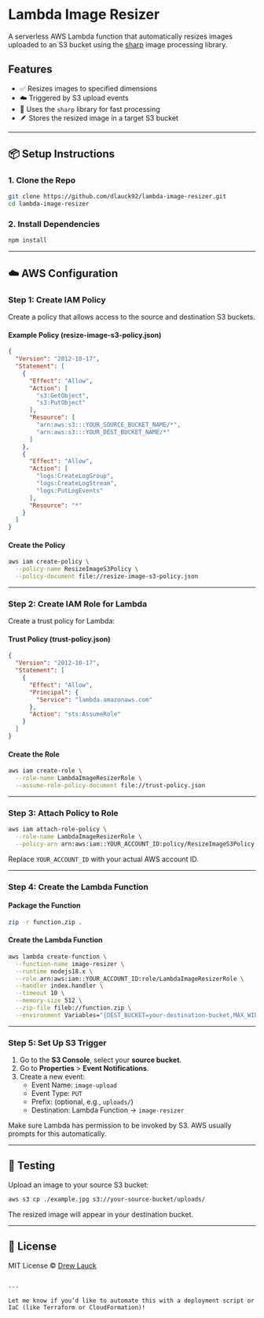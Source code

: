 # Lambda Image Resizer

A serverless AWS Lambda function that automatically resizes images uploaded to an S3 bucket using the [sharp](https://github.com/lovell/sharp) image processing library.

## Features

- ✅ Resizes images to specified dimensions
- ☁️ Triggered by S3 upload events
- 🧠 Uses the `sharp` library for fast processing
- 🪶 Stores the resized image in a target S3 bucket

---

## 📦 Setup Instructions

### 1. Clone the Repo

```bash
git clone https://github.com/dlauck92/lambda-image-resizer.git
cd lambda-image-resizer
```

### 2. Install Dependencies

```bash
npm install
```

---

## ☁️ AWS Configuration

### Step 1: Create IAM Policy

Create a policy that allows access to the source and destination S3 buckets.

#### Example Policy (resize-image-s3-policy.json)

```json
{
  "Version": "2012-10-17",
  "Statement": [
    {
      "Effect": "Allow",
      "Action": [
        "s3:GetObject",
        "s3:PutObject"
      ],
      "Resource": [
        "arn:aws:s3:::YOUR_SOURCE_BUCKET_NAME/*",
        "arn:aws:s3:::YOUR_DEST_BUCKET_NAME/*"
      ]
    },
    {
      "Effect": "Allow",
      "Action": [
        "logs:CreateLogGroup",
        "logs:CreateLogStream",
        "logs:PutLogEvents"
      ],
      "Resource": "*"
    }
  ]
}
```

#### Create the Policy

```bash
aws iam create-policy \
  --policy-name ResizeImageS3Policy \
  --policy-document file://resize-image-s3-policy.json
```

---

### Step 2: Create IAM Role for Lambda

Create a trust policy for Lambda:

#### Trust Policy (trust-policy.json)

```json
{
  "Version": "2012-10-17",
  "Statement": [
    {
      "Effect": "Allow",
      "Principal": {
        "Service": "lambda.amazonaws.com"
      },
      "Action": "sts:AssumeRole"
    }
  ]
}
```

#### Create the Role

```bash
aws iam create-role \
  --role-name LambdaImageResizerRole \
  --assume-role-policy-document file://trust-policy.json
```

---

### Step 3: Attach Policy to Role

```bash
aws iam attach-role-policy \
  --role-name LambdaImageResizerRole \
  --policy-arn arn:aws:iam::YOUR_ACCOUNT_ID:policy/ResizeImageS3Policy
```

Replace `YOUR_ACCOUNT_ID` with your actual AWS account ID.

---

### Step 4: Create the Lambda Function

#### Package the Function

```bash
zip -r function.zip .
```

#### Create the Lambda Function

```bash
aws lambda create-function \
  --function-name image-resizer \
  --runtime nodejs18.x \
  --role arn:aws:iam::YOUR_ACCOUNT_ID:role/LambdaImageResizerRole \
  --handler index.handler \
  --timeout 10 \
  --memory-size 512 \
  --zip-file fileb://function.zip \
  --environment Variables="{DEST_BUCKET=your-destination-bucket,MAX_WIDTH=800,MAX_HEIGHT=800}"
```

---

### Step 5: Set Up S3 Trigger

1. Go to the **S3 Console**, select your **source bucket**.
2. Go to **Properties** > **Event Notifications**.
3. Create a new event:
   - Event Name: `image-upload`
   - Event Type: `PUT`
   - Prefix: (optional, e.g., `uploads/`)
   - Destination: Lambda Function → `image-resizer`

Make sure Lambda has permission to be invoked by S3. AWS usually prompts for this automatically.

---

## 🧪 Testing

Upload an image to your source S3 bucket:

```bash
aws s3 cp ./example.jpg s3://your-source-bucket/uploads/
```

The resized image will appear in your destination bucket.

---

## 🧾 License

MIT License © [Drew Lauck](https://github.com/dlauck92)
```

---

Let me know if you’d like to automate this with a deployment script or IaC (like Terraform or CloudFormation)!